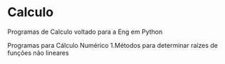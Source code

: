 # Calculo
Programas de Calculo voltado para a Eng em Python
 
Programas para Cálculo Numérico
    1.Métodos para determinar raízes de funções não lineares